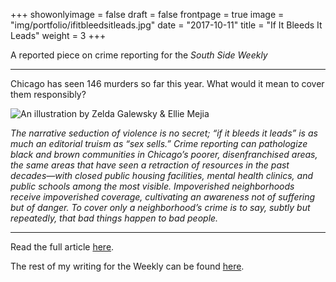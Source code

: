+++
showonlyimage = false
draft = false
frontpage = true
image = "img/portfolio/ifitbleedsitleads.jpg"
date = "2017-10-11"
title = "If It Bleeds It Leads"
weight = 3
+++

A reported piece on crime reporting for the <i>South Side Weekly</i>

<!--more-->

***

Chicago has seen 146 murders so far this year. What would it mean to cover them responsibly?

![An illustration by Zelda Galewsky & Ellie Mejia](/img/portfolio/ifitbleedsitleads.jpg)

*The narrative seduction of violence is no secret; “if it bleeds it leads” is as much an editorial truism as “sex sells.” Crime reporting can pathologize black and brown communities in Chicago’s poorer, disenfranchised areas, the same areas that have seen a retraction of resources in the past decades—with closed public housing facilities, mental health clinics, and public schools among the most visible. Impoverished neighborhoods receive impoverished coverage, cultivating an awareness not of suffering but of danger. To cover only a neighborhood’s crime is to say, subtly but repeatedly, that bad things happen to bad people.*

***

Read the full article [here](https://southsideweekly.com/if-it-bleeds-it-leads/).

The rest of my writing for the Weekly can be found [here](https://southsideweekly.com/author/bea-malsky/).
